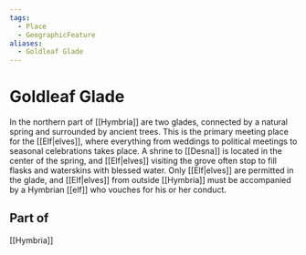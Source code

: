 ```yaml
---
tags:
  - Place
  - GeographicFeature
aliases:
  - Goldleaf Glade
---
```

# Goldleaf Glade
In the northern part of [[Hymbria]] are two glades, connected by a natural spring and surrounded by ancient trees. This is the primary meeting place for the [[Elf|elves]], where everything from weddings to political meetings to seasonal celebrations takes place. A shrine to [[Desna]] is located in the center of the spring, and [[Elf|elves]] visiting the grove often stop to fill flasks and waterskins with blessed water. Only [[Elf|elves]] are permitted in the glade, and [[Elf|elves]] from outside [[Hymbria]] must be accompanied by a Hymbrian [[elf]] who vouches for his or her conduct.

## Part of
[[Hymbria]]